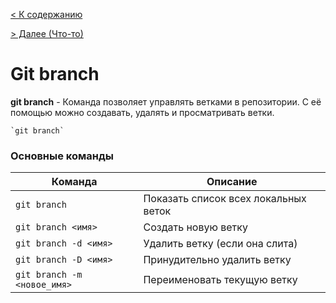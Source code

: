 
[< К содержанию](readme.md) 

[ > Далее (Что-то)]()


 # Git branch

**git branch** - Команда  позволяет управлять ветками в репозитории. С её помощью можно создавать, удалять и просматривать ветки.

 


```bash=
`git branch`
```
### Основные команды
| Команда                     | Описание                             |
| --------------------------- | ------------------------------------ |
| `git branch`                | Показать список всех локальных веток |
| `git branch <имя>`          | Создать новую ветку                  |
| `git branch -d <имя>`       | Удалить ветку (если она слита)       |
| `git branch -D <имя>`       | Принудительно удалить ветку          |
| `git branch -m <новое_имя>` | Переименовать текущую ветку          |


